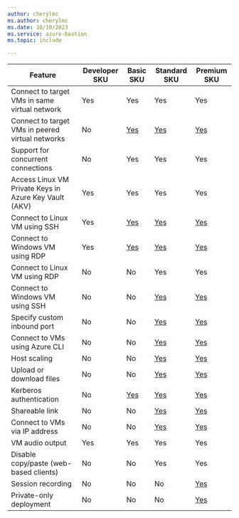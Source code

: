 ```yaml
---
author: cherylmc
ms.author: cherylmc
ms.date: 10/10/2023
ms.service: azure-bastion
ms.topic: include

---
```


| Feature | Developer SKU |Basic SKU | Standard SKU | Premium SKU | 
|---|---|---|---|---|
| Connect to target VMs in same virtual network | Yes | Yes | Yes | Yes |
| Connect to target VMs in peered virtual networks | No| [Yes](../articles/bastion/vnet-peering.md) |  [Yes](../articles/bastion/vnet-peering.md)|[Yes](../articles/bastion/vnet-peering.md) |
| Support for concurrent connections | No | Yes | Yes| Yes |
| Access Linux VM Private Keys in Azure Key Vault (AKV) | Yes| Yes | Yes | Yes |
| Connect to Linux VM using SSH | Yes| [Yes](../articles/bastion/bastion-connect-vm-ssh-linux.md) | [Yes](../articles/bastion/bastion-connect-vm-ssh-linux.md)|[Yes](../articles/bastion/bastion-connect-vm-ssh-linux.md) |
| Connect to Windows VM using RDP | Yes| [Yes](../articles/bastion/bastion-connect-vm-rdp-windows.md) | [Yes](../articles/bastion/bastion-connect-vm-rdp-windows.md)| [Yes](../articles/bastion/bastion-connect-vm-rdp-windows.md)|
| Connect to Linux VM using RDP | No|  No | Yes | Yes |
| Connect to Windows VM using SSH | No|  No  | [Yes](../articles/bastion/bastion-connect-vm-ssh-windows.md)|[Yes](../articles/bastion/bastion-connect-vm-ssh-windows.md)|
| Specify custom inbound port | No| No | [Yes](../articles/bastion/configuration-settings.md#ports)|[Yes](../articles/bastion/configuration-settings.md#ports)|
| Connect to VMs using Azure CLI | No| No | [Yes](../articles/bastion/native-client.md)|[Yes](../articles/bastion/native-client.md)|
| Host scaling | No|  No  | [Yes](../articles/bastion/configuration-settings.md#instance) |[Yes](../articles/bastion/configuration-settings.md#instance) |
| Upload or download files | No|  No  | [Yes](../articles/bastion/vm-upload-download-native.md)|[Yes](../articles/bastion/vm-upload-download-native.md)|
| Kerberos authentication | No| [Yes](../articles/bastion/kerberos-authentication-portal.md) |[Yes](../articles/bastion/kerberos-authentication-portal.md)|[Yes](../articles/bastion/kerberos-authentication-portal.md)|
| Shareable link | No| No | [Yes](../articles/bastion/shareable-link.md) | [Yes](../articles/bastion/shareable-link.md) |
| Connect to VMs via IP address | No| No | [Yes](../articles/bastion/connect-ip-address.md)|[Yes](../articles/bastion/connect-ip-address.md)|
| VM audio output | Yes | Yes | Yes | Yes |
| Disable copy/paste (web-based clients) | No|  No  | Yes | Yes |
| Session recording | No | No | No | [Yes](../articles/bastion/session-recording.md) |
| Private-only deployment | No | No | No | [Yes](../articles/bastion/private-only-deployment.md) |
